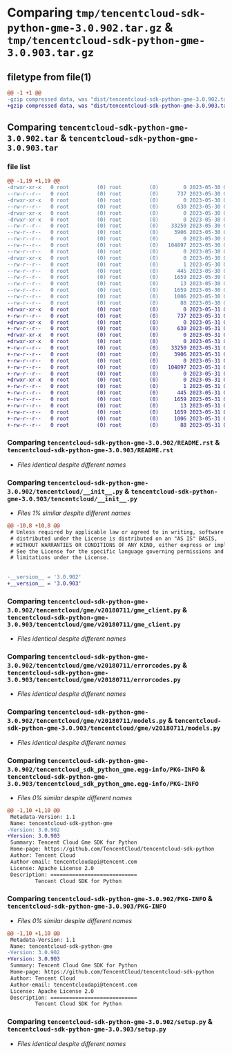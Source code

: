 # Comparing `tmp/tencentcloud-sdk-python-gme-3.0.902.tar.gz` & `tmp/tencentcloud-sdk-python-gme-3.0.903.tar.gz`

## filetype from file(1)

```diff
@@ -1 +1 @@
-gzip compressed data, was "dist/tencentcloud-sdk-python-gme-3.0.902.tar", last modified: Tue May 30 00:23:58 2023, max compression
+gzip compressed data, was "dist/tencentcloud-sdk-python-gme-3.0.903.tar", last modified: Wed May 31 02:12:14 2023, max compression
```

## Comparing `tencentcloud-sdk-python-gme-3.0.902.tar` & `tencentcloud-sdk-python-gme-3.0.903.tar`

### file list

```diff
@@ -1,19 +1,19 @@
-drwxr-xr-x   0 root         (0) root         (0)        0 2023-05-30 00:23:58.000000 tencentcloud-sdk-python-gme-3.0.902/
--rw-r--r--   0 root         (0) root         (0)      737 2023-05-30 00:23:58.000000 tencentcloud-sdk-python-gme-3.0.902/README.rst
-drwxr-xr-x   0 root         (0) root         (0)        0 2023-05-30 00:23:58.000000 tencentcloud-sdk-python-gme-3.0.902/tencentcloud/
--rw-r--r--   0 root         (0) root         (0)      630 2023-05-30 00:23:58.000000 tencentcloud-sdk-python-gme-3.0.902/tencentcloud/__init__.py
-drwxr-xr-x   0 root         (0) root         (0)        0 2023-05-30 00:23:58.000000 tencentcloud-sdk-python-gme-3.0.902/tencentcloud/gme/
-drwxr-xr-x   0 root         (0) root         (0)        0 2023-05-30 00:23:58.000000 tencentcloud-sdk-python-gme-3.0.902/tencentcloud/gme/v20180711/
--rw-r--r--   0 root         (0) root         (0)    33250 2023-05-30 00:23:58.000000 tencentcloud-sdk-python-gme-3.0.902/tencentcloud/gme/v20180711/gme_client.py
--rw-r--r--   0 root         (0) root         (0)     3906 2023-05-30 00:23:58.000000 tencentcloud-sdk-python-gme-3.0.902/tencentcloud/gme/v20180711/errorcodes.py
--rw-r--r--   0 root         (0) root         (0)        0 2023-05-30 00:23:58.000000 tencentcloud-sdk-python-gme-3.0.902/tencentcloud/gme/v20180711/__init__.py
--rw-r--r--   0 root         (0) root         (0)   104897 2023-05-30 00:23:58.000000 tencentcloud-sdk-python-gme-3.0.902/tencentcloud/gme/v20180711/models.py
--rw-r--r--   0 root         (0) root         (0)        0 2023-05-30 00:23:58.000000 tencentcloud-sdk-python-gme-3.0.902/tencentcloud/gme/__init__.py
-drwxr-xr-x   0 root         (0) root         (0)        0 2023-05-30 00:23:58.000000 tencentcloud-sdk-python-gme-3.0.902/tencentcloud_sdk_python_gme.egg-info/
--rw-r--r--   0 root         (0) root         (0)        1 2023-05-30 00:23:58.000000 tencentcloud-sdk-python-gme-3.0.902/tencentcloud_sdk_python_gme.egg-info/dependency_links.txt
--rw-r--r--   0 root         (0) root         (0)      445 2023-05-30 00:23:58.000000 tencentcloud-sdk-python-gme-3.0.902/tencentcloud_sdk_python_gme.egg-info/SOURCES.txt
--rw-r--r--   0 root         (0) root         (0)     1659 2023-05-30 00:23:58.000000 tencentcloud-sdk-python-gme-3.0.902/tencentcloud_sdk_python_gme.egg-info/PKG-INFO
--rw-r--r--   0 root         (0) root         (0)       13 2023-05-30 00:23:58.000000 tencentcloud-sdk-python-gme-3.0.902/tencentcloud_sdk_python_gme.egg-info/top_level.txt
--rw-r--r--   0 root         (0) root         (0)     1659 2023-05-30 00:23:58.000000 tencentcloud-sdk-python-gme-3.0.902/PKG-INFO
--rw-r--r--   0 root         (0) root         (0)     1006 2023-05-30 00:23:58.000000 tencentcloud-sdk-python-gme-3.0.902/setup.py
--rw-r--r--   0 root         (0) root         (0)       88 2023-05-30 00:23:58.000000 tencentcloud-sdk-python-gme-3.0.902/setup.cfg
+drwxr-xr-x   0 root         (0) root         (0)        0 2023-05-31 02:12:14.000000 tencentcloud-sdk-python-gme-3.0.903/
+-rw-r--r--   0 root         (0) root         (0)      737 2023-05-31 02:12:13.000000 tencentcloud-sdk-python-gme-3.0.903/README.rst
+drwxr-xr-x   0 root         (0) root         (0)        0 2023-05-31 02:12:14.000000 tencentcloud-sdk-python-gme-3.0.903/tencentcloud/
+-rw-r--r--   0 root         (0) root         (0)      630 2023-05-31 02:12:13.000000 tencentcloud-sdk-python-gme-3.0.903/tencentcloud/__init__.py
+drwxr-xr-x   0 root         (0) root         (0)        0 2023-05-31 02:12:14.000000 tencentcloud-sdk-python-gme-3.0.903/tencentcloud/gme/
+drwxr-xr-x   0 root         (0) root         (0)        0 2023-05-31 02:12:14.000000 tencentcloud-sdk-python-gme-3.0.903/tencentcloud/gme/v20180711/
+-rw-r--r--   0 root         (0) root         (0)    33250 2023-05-31 02:12:13.000000 tencentcloud-sdk-python-gme-3.0.903/tencentcloud/gme/v20180711/gme_client.py
+-rw-r--r--   0 root         (0) root         (0)     3906 2023-05-31 02:12:13.000000 tencentcloud-sdk-python-gme-3.0.903/tencentcloud/gme/v20180711/errorcodes.py
+-rw-r--r--   0 root         (0) root         (0)        0 2023-05-31 02:12:13.000000 tencentcloud-sdk-python-gme-3.0.903/tencentcloud/gme/v20180711/__init__.py
+-rw-r--r--   0 root         (0) root         (0)   104897 2023-05-31 02:12:13.000000 tencentcloud-sdk-python-gme-3.0.903/tencentcloud/gme/v20180711/models.py
+-rw-r--r--   0 root         (0) root         (0)        0 2023-05-31 02:12:13.000000 tencentcloud-sdk-python-gme-3.0.903/tencentcloud/gme/__init__.py
+drwxr-xr-x   0 root         (0) root         (0)        0 2023-05-31 02:12:14.000000 tencentcloud-sdk-python-gme-3.0.903/tencentcloud_sdk_python_gme.egg-info/
+-rw-r--r--   0 root         (0) root         (0)        1 2023-05-31 02:12:13.000000 tencentcloud-sdk-python-gme-3.0.903/tencentcloud_sdk_python_gme.egg-info/dependency_links.txt
+-rw-r--r--   0 root         (0) root         (0)      445 2023-05-31 02:12:14.000000 tencentcloud-sdk-python-gme-3.0.903/tencentcloud_sdk_python_gme.egg-info/SOURCES.txt
+-rw-r--r--   0 root         (0) root         (0)     1659 2023-05-31 02:12:13.000000 tencentcloud-sdk-python-gme-3.0.903/tencentcloud_sdk_python_gme.egg-info/PKG-INFO
+-rw-r--r--   0 root         (0) root         (0)       13 2023-05-31 02:12:13.000000 tencentcloud-sdk-python-gme-3.0.903/tencentcloud_sdk_python_gme.egg-info/top_level.txt
+-rw-r--r--   0 root         (0) root         (0)     1659 2023-05-31 02:12:14.000000 tencentcloud-sdk-python-gme-3.0.903/PKG-INFO
+-rw-r--r--   0 root         (0) root         (0)     1006 2023-05-31 02:12:13.000000 tencentcloud-sdk-python-gme-3.0.903/setup.py
+-rw-r--r--   0 root         (0) root         (0)       88 2023-05-31 02:12:14.000000 tencentcloud-sdk-python-gme-3.0.903/setup.cfg
```

### Comparing `tencentcloud-sdk-python-gme-3.0.902/README.rst` & `tencentcloud-sdk-python-gme-3.0.903/README.rst`

 * *Files identical despite different names*

### Comparing `tencentcloud-sdk-python-gme-3.0.902/tencentcloud/__init__.py` & `tencentcloud-sdk-python-gme-3.0.903/tencentcloud/__init__.py`

 * *Files 1% similar despite different names*

```diff
@@ -10,8 +10,8 @@
 # Unless required by applicable law or agreed to in writing, software
 # distributed under the License is distributed on an "AS IS" BASIS,
 # WITHOUT WARRANTIES OR CONDITIONS OF ANY KIND, either express or implied.
 # See the License for the specific language governing permissions and
 # limitations under the License.
 
 
-__version__ = '3.0.902'
+__version__ = '3.0.903'
```

### Comparing `tencentcloud-sdk-python-gme-3.0.902/tencentcloud/gme/v20180711/gme_client.py` & `tencentcloud-sdk-python-gme-3.0.903/tencentcloud/gme/v20180711/gme_client.py`

 * *Files identical despite different names*

### Comparing `tencentcloud-sdk-python-gme-3.0.902/tencentcloud/gme/v20180711/errorcodes.py` & `tencentcloud-sdk-python-gme-3.0.903/tencentcloud/gme/v20180711/errorcodes.py`

 * *Files identical despite different names*

### Comparing `tencentcloud-sdk-python-gme-3.0.902/tencentcloud/gme/v20180711/models.py` & `tencentcloud-sdk-python-gme-3.0.903/tencentcloud/gme/v20180711/models.py`

 * *Files identical despite different names*

### Comparing `tencentcloud-sdk-python-gme-3.0.902/tencentcloud_sdk_python_gme.egg-info/PKG-INFO` & `tencentcloud-sdk-python-gme-3.0.903/tencentcloud_sdk_python_gme.egg-info/PKG-INFO`

 * *Files 0% similar despite different names*

```diff
@@ -1,10 +1,10 @@
 Metadata-Version: 1.1
 Name: tencentcloud-sdk-python-gme
-Version: 3.0.902
+Version: 3.0.903
 Summary: Tencent Cloud Gme SDK for Python
 Home-page: https://github.com/TencentCloud/tencentcloud-sdk-python
 Author: Tencent Cloud
 Author-email: tencentcloudapi@tencent.com
 License: Apache License 2.0
 Description: ============================
         Tencent Cloud SDK for Python
```

### Comparing `tencentcloud-sdk-python-gme-3.0.902/PKG-INFO` & `tencentcloud-sdk-python-gme-3.0.903/PKG-INFO`

 * *Files 0% similar despite different names*

```diff
@@ -1,10 +1,10 @@
 Metadata-Version: 1.1
 Name: tencentcloud-sdk-python-gme
-Version: 3.0.902
+Version: 3.0.903
 Summary: Tencent Cloud Gme SDK for Python
 Home-page: https://github.com/TencentCloud/tencentcloud-sdk-python
 Author: Tencent Cloud
 Author-email: tencentcloudapi@tencent.com
 License: Apache License 2.0
 Description: ============================
         Tencent Cloud SDK for Python
```

### Comparing `tencentcloud-sdk-python-gme-3.0.902/setup.py` & `tencentcloud-sdk-python-gme-3.0.903/setup.py`

 * *Files identical despite different names*

